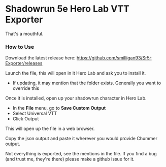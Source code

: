 # Shadowrun 5e Hero Lab VTT Exporter
That's a mouthful.

### How to Use
Download the latest release here: https://github.com/smilligan93/Sr5-Exporter/releases

Launch the file, this will open in it Hero Lab and ask you to install it.
- If updating, it may mention that the folder exists. Generally you want to override this

Once it is installed, open up your shadowrun character in Hero Lab.
- In the **File** menu, go to **Save Custom Output**
- Select Universal VTT
- Click Output

This will open up the file in a web browser. 

Copy the json output and paste it wherever you would provide Chummer output.

Not everything is exported, see the mentions in the file.
If you find a bug (and trust me, they're there) please make a github issue for it.
